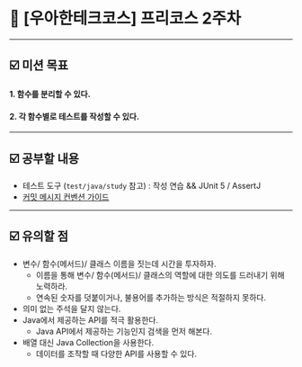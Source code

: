 # 👣 [우아한테크코스] 프리코스 2주차

---
## ☑️ 미션 목표
#### 1. 함수를 분리할 수 있다.
#### 2. 각 함수별로 테스트를 작성할 수 있다.
---
## ☑️ 공부할 내용
- 테스트 도구 (`test/java/study` 참고) : 작성 연습 && JUnit 5 / AssertJ
- [커밋 메시지 컨벤션 가이드](https://gist.github.com/stephenparish/9941e89d80e2bc58a153)
---
## ☑️ 유의할 점
- 변수/ 함수(메서드)/ 클래스 이름을 짓는데 시간을 투자하자.
  - 이름을 통해 변수/ 함수(메서드)/ 클래스의 역할에 대한 의도를 드러내기 위해 노력하라.
  - 연속된 숫자를 덧붙이거나, 불용어를 추가하는 방식은 적절하지 못하다.
- 의미 없는 주석을 달지 않는다.
- Java에서 제공하는 API를 적극 활용한다.
  - Java API에서 제공하는 기능인지 검색을 먼저 해본다.
- 배열 대신 Java Collection을 사용한다.
  - 데이터를 조작할 때 다양한 API를 사용할 수 있다.
